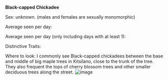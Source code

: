 **Black-capped Chickadee**

Sex: unknown. (males and females are sexually monomorphic)

Average seen per day:

Average seen per day (only including days with at least 1):

Distinctive Traits:

Where to look: I commonly see Black-capped chickadees between the base and middle of big maple trees in Kitsilano, close to the trunk of the tree. They also frequent the tops of cherry blossom trees and other smaller deciduous trees along the street. 
![image](https://user-images.githubusercontent.com/74390696/114124535-8f89cd80-98a9-11eb-8f27-8eb81cbdcc0f.png)
